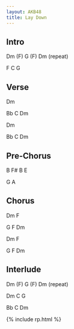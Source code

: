 ```yaml
---
layout: AKB48
title: Lay Down
---
```

## Intro 
Dm (F) G (F) Dm (repeat) 

F C G 

## Verse 
Dm 

Bb C Dm 

Dm 

Bb C Dm 

## Pre-Chorus 
B F# B E 

G A 

## Chorus 
Dm F 

G F Dm 

Dm F 

G F Dm 

## Interlude 
Dm (F) G (F) Dm (repeat) 

Dm C G 

Bb C Dm 

{% include rp.html %}
